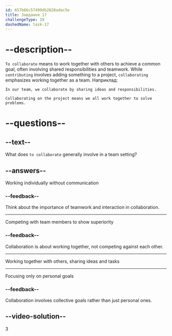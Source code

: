 ```yaml
---
id: 657b66c57499db2828adac5e
title: Завдання 17
challengeType: 19
dashedName: task-17
---
```


# --description--

`To collaborate` means to work together with others to achieve a common goal, often involving shared responsibilities and teamwork. While `contributing` involves adding something to a project, `collaborating` emphasizes working together as a team. Наприклад:

`In our team, we collaborate by sharing ideas and responsibilities.`

`Collaborating on the project means we all work together to solve problems.`

# --questions--

## --text--

What does `to collaborate` generally involve in a team setting?

## --answers--

Working individually without communication

### --feedback--

Think about the importance of teamwork and interaction in collaboration.

---

Competing with team members to show superiority

### --feedback--

Collaboration is about working together, not competing against each other.

---

Working together with others, sharing ideas and tasks

---

Focusing only on personal goals

### --feedback--

Collaboration involves collective goals rather than just personal ones.

## --video-solution--

3
